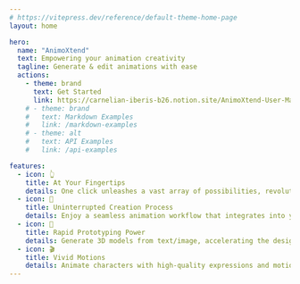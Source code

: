 ```yaml
---
# https://vitepress.dev/reference/default-theme-home-page
layout: home

hero:
  name: "AnimoXtend"
  text: Empowering your animation creativity
  tagline: Generate & edit animations with ease
  actions:
    - theme: brand
      text: Get Started
      link: https://carnelian-iberis-b26.notion.site/AnimoXtend-User-Manual-V1-0-0-17d18220da0f8071ac94e3c3664bc490
    # - theme: brand
    #   text: Markdown Examples
    #   link: /markdown-examples
    # - theme: alt
    #   text: API Examples
    #   link: /api-examples

features:
  - icon: 👆
    title: At Your Fingertips
    details: One click unleashes a vast array of possibilities, revolutionizing your approach to design with easy-to-use tools.
  - icon: 🎨
    title: Uninterrupted Creation Process
    details: Enjoy a seamless animation workflow that integrates into your process.
  - icon: 🚀
    title: Rapid Prototyping Power
    details: Generate 3D models from text/image, accelerating the design process and allowing for immediate visualization of ideas.
  - icon: 🎬
    title: Vivid Motions
    details: Animate characters with high-quality expressions and motions, bringing stories to life.
---
```

